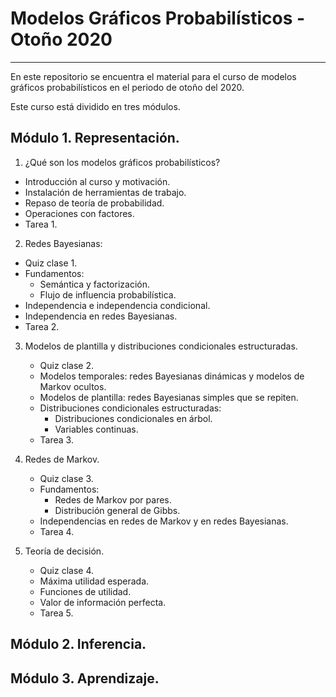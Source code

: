 # Modelos Gráficos Probabilísticos - Otoño 2020
___

En este repositorio se encuentra el material para el curso de modelos gráficos probabilísticos en el periodo de otoño del 2020.

Este curso está dividido en tres módulos.

## Módulo 1. Representación.
1. ¿Qué son los modelos gráficos probabilísticos?
  - Introducción al curso y motivación.
  - Instalación de herramientas de trabajo.
  - Repaso de teoría de probabilidad.
  - Operaciones con factores.
  - Tarea 1.
  
2. Redes Bayesianas:
  - Quiz clase 1.
  - Fundamentos:
      - Semántica y factorización.
      - Flujo de influencia probabilística.
  - Independencia e independencia condicional.
  - Independencia en redes Bayesianas.
  - Tarea 2. 
3. Modelos de plantilla y distribuciones condicionales estructuradas.
   - Quiz clase 2.
   - Modelos temporales: redes Bayesianas dinámicas y modelos de Markov ocultos.
   - Modelos de plantilla: redes Bayesianas simples que se repiten.
   - Distribuciones condicionales estructuradas:
      - Distribuciones condicionales en árbol.
      - Variables continuas.
   - Tarea 3. 
   
4. Redes de Markov.
   - Quiz clase 3.
   - Fundamentos:
      - Redes de Markov por pares.
      - Distribución general de Gibbs.
   - Independencias en redes de Markov y en redes Bayesianas.
   - Tarea 4. 

5. Teoría de decisión.
   - Quiz clase 4.
   - Máxima utilidad esperada.
   - Funciones de utilidad.
   - Valor de información perfecta.
   - Tarea 5.

## Módulo 2. Inferencia.


## Módulo 3. Aprendizaje.

